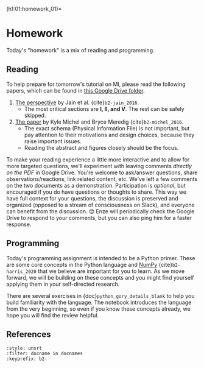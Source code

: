 (h1:01:homework_01)=
# Homework

Today's "homework" is a mix of reading and programming.

## Reading  

To help prepare for tomorrow's tutorial on MI, please read the following papers, which can be found in [this Google Drive folder](https://drive.google.com/drive/folders/1o02Z8IsLw9kIsN79vahu-EeyOQP3OrNh?usp=sharing).

1. [The perspective](https://drive.google.com/file/d/15UQ5rXq0jP8AI4992YcEW8I-3_9QrT0Q/view?usp=sharing) by Jain et al. {cite}`b2-jain_2016`.
    - The most critical sections are **I, II, and V**. The rest can be safely skipped.
1. [The paper](https://drive.google.com/file/d/1WQnZgRzIpYCumWlbEWTEcRibTU_fSPTm/view?usp=sharing) by Kyle Michel and Bryce Meredig {cite}`b2-michel_2016`.
    - The exact schema (Physical Information File) is not important, but pay attention to their motivations and design choices, because they raise important issues.
    - Reading the abstract and figures closely should be the focus.

To make your reading experience a little more interactive and to allow for more targeted questions, we'll experiment with leaving comments _directly on the PDF_ in Google Drive.
You're welcome to ask/answer questions, share observations/reactions, link related content, etc.
We've left a few comments on the two documents as a demonstration.
Participation is _optional_, but encouraged if you do have questions or thoughts to share.
This way we have full context for your questions, the discussion is preserved and organized (opposed to a stream of consciousness on Slack), and everyone can benefit from the discussion. 😊
Enze will periodically check the Google Drive to respond to your comments, but you can also ping him for a faster response.



## Programming

Today's programming assignment is intended to be a Python primer.
These are some core concepts in the Python language and [NumPy](https://numpy.org/) {cite}`b2-harris_2020` that we believe are important for you to learn.
As we move forward, we will be building on these concepts and you might find yourself applying them in your self-directed research.

There are several exercises in {doc}`python_gory_details_blank` to help you build familiarity with the language.
The notebook introduces the language from the very beginning, so even if you know these concepts already, we hope you will find the review helpful.



## References

```{bibliography}
:style: unsrt
:filter: docname in docnames
:keyprefix: b2-
```

